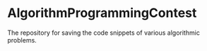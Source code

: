 AlgorithmProgrammingContest
===========================

The repository for saving the code snippets of various algorithmic problems.
